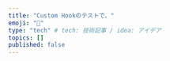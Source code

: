 ```yaml
---
title: "Custom Hookのテストで、"
emoji: "📌"
type: "tech" # tech: 技術記事 / idea: アイデア
topics: []
published: false
---
```

